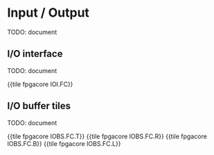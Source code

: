 # Input / Output

TODO: document


## I/O interface

TODO: document

{{tile fpgacore IOI.FC}}


## I/O buffer tiles

TODO: document

{{tile fpgacore IOBS.FC.T}}
{{tile fpgacore IOBS.FC.R}}
{{tile fpgacore IOBS.FC.B}}
{{tile fpgacore IOBS.FC.L}}
